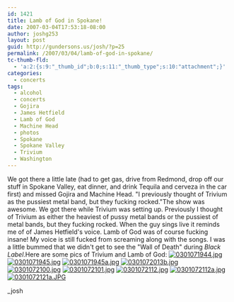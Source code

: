 ```yaml
---
id: 1421
title: Lamb of God in Spokane!
date: 2007-03-04T17:53:18-08:00
author: joshg253
layout: post
guid: http://gundersons.us/josh/?p=25
permalink: /2007/03/04/lamb-of-god-in-spokane/
tc-thumb-fld:
  - 'a:2:{s:9:"_thumb_id";b:0;s:11:"_thumb_type";s:10:"attachment";}'
categories:
  - concerts
tags:
  - alcohol
  - concerts
  - Gojira
  - James Hetfield
  - Lamb of God
  - Machine Head
  - photos
  - Spokane
  - Spokane Valley
  - Trivium
  - Washington
---
```

We got there a little late (had to get gas, drive from Redmond, drop off our stuff in Spokane Valley, eat dinner, and drink Tequila and cerveza in the car first) and missed Gojira and Machine Head. "I previously thought of Trivium as the pussiest metal band, but they fucking rocked."The show was awesome. We got there while Trivium was setting up. Previously I thought of Trivium as either the heaviest of pussy metal bands or the pussiest of metal bands, but they fucking rocked. When the guy sings live it reminds me of of James Hetfield's voice. Lamb of God was of course fucking insane! My voice is still fucked from screaming along with the songs. I was a little bummed that we didn't get to see the "Wall of Death" during <em>Black Label</em>.Here are some pics of Trivium and Lamb of God:
<a href="/josh/wp-content/uploads/2007/03/0301071944.jpg" title="0301071944.jpg"><img src="/josh/wp-content/uploads/2007/03/0301071944.thumbnail.jpg" title="0301071944.jpg" alt="0301071944.jpg" /></a> <a href="/josh/wp-content/uploads/2007/03/0301071945.jpg" title="0301071945.jpg"><img src="/josh/wp-content/uploads/2007/03/0301071945.thumbnail.jpg" title="0301071945.jpg" alt="0301071945.jpg" /></a> <a href="/josh/wp-content/uploads/2007/03/0301071945a.jpg" title="0301071945a.jpg"><img src="/josh/wp-content/uploads/2007/03/0301071945a.thumbnail.jpg" title="0301071945a.jpg" alt="0301071945a.jpg" /></a> <a href="/josh/wp-content/uploads/2007/03/0301072013b.jpg" title="0301072013b.jpg"><img src="/josh/wp-content/uploads/2007/03/0301072013b.thumbnail.jpg" title="0301072013b.jpg" alt="0301072013b.jpg" /></a> <a href="/josh/wp-content/uploads/2007/03/0301072100.jpg" title="0301072100.jpg"><img src="/josh/wp-content/uploads/2007/03/0301072100.thumbnail.jpg" title="0301072100.jpg" alt="0301072100.jpg" /></a> <a href="/josh/wp-content/uploads/2007/03/0301072101.jpg" title="0301072101.jpg"><img src="/josh/wp-content/uploads/2007/03/0301072101.thumbnail.jpg" title="0301072101.jpg" alt="0301072101.jpg" /></a> <a href="/josh/wp-content/uploads/2007/03/0301072112.jpg" title="0301072112.jpg"><img src="/josh/wp-content/uploads/2007/03/0301072112.thumbnail.jpg" title="0301072112.jpg" alt="0301072112.jpg" /></a> <a href="/josh/wp-content/uploads/2007/03/0301072112a.jpg" title="0301072112a.jpg"><img src="/josh/wp-content/uploads/2007/03/0301072112a.thumbnail.jpg" title="0301072112a.jpg" alt="0301072112a.jpg" /></a> <a href="/josh/wp-content/uploads/2007/03/0301072121a.jpg" title="0301072121a.JPG"><img src="/josh/wp-content/uploads/2007/03/0301072121a.thumbnail.JPG" title="0301072121a.JPG" alt="0301072121a.JPG" /></a>

_josh
